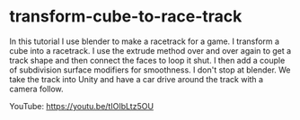 # transform-cube-to-race-track
In this tutorial I use blender to make a racetrack for a game. I transform a cube into a racetrack. I use the extrude method over and over again to get a track shape and then connect the faces to loop it shut. I then add a couple of subdivision surface modifiers for smoothness.  I don't stop at blender. We take the track into Unity and have a car drive around the track with a camera follow. 

YouTube:  https://youtu.be/tIOIbLtz5OU
